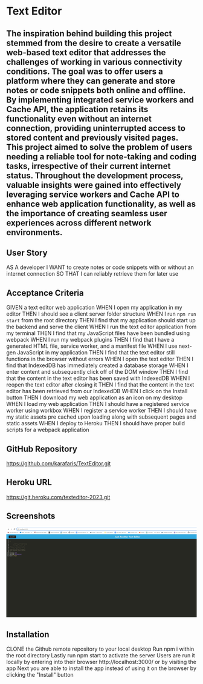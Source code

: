 # Text Editor

## The inspiration behind building this project stemmed from the desire to create a versatile web-based text editor that addresses the challenges of working in various connectivity conditions. The goal was to offer users a platform where they can generate and store notes or code snippets both online and offline. By implementing integrated service workers and Cache API, the application retains its functionality even without an internet connection, providing uninterrupted access to stored content and previously visited pages. This project aimed to solve the problem of users needing a reliable tool for note-taking and coding tasks, irrespective of their current internet status. Throughout the development process, valuable insights were gained into effectively leveraging service workers and Cache API to enhance web application functionality, as well as the importance of creating seamless user experiences across different network environments.

## User Story
AS A developer
I WANT to create notes or code snippets with or without an internet connection
SO THAT I can reliably retrieve them for later use


## Acceptance Criteria
GIVEN a text editor web application
WHEN I open my application in my editor
THEN I should see a client server folder structure
WHEN I run `npm run start` from the root directory
THEN I find that my application should start up the backend and serve the client
WHEN I run the text editor application from my terminal
THEN I find that my JavaScript files have been bundled using webpack
WHEN I run my webpack plugins
THEN I find that I have a generated HTML file, service worker, and a manifest file
WHEN I use next-gen JavaScript in my application
THEN I find that the text editor still functions in the browser without errors
WHEN I open the text editor
THEN I find that IndexedDB has immediately created a database storage
WHEN I enter content and subsequently click off of the DOM window
THEN I find that the content in the text editor has been saved with IndexedDB
WHEN I reopen the text editor after closing it
THEN I find that the content in the text editor has been retrieved from our IndexedDB
WHEN I click on the Install button
THEN I download my web application as an icon on my desktop
WHEN I load my web application
THEN I should have a registered service worker using workbox
WHEN I register a service worker
THEN I should have my static assets pre cached upon loading along with subsequent pages and static assets
WHEN I deploy to Heroku
THEN I should have proper build scripts for a webpack application

## GitHub Repository 
https://github.com/karafaris/TextEditor.git

## Heroku URL
https://git.heroku.com/texteditor-2023.git

## Screenshots
![text-editor-dashboard-screenshot](client/src/images/texteditor-screenshot.jpg)

## Installation
CLONE the Github remote repository to your local desktop
Run npm i within the root directory
Lastly run npm start to activate the server
Users are run it locally by entering into their browser http://localhost:3000/ or by visiting the app
Next you are able to install the app instead of using it on the browser by clicking the "Install" button







